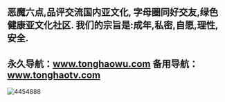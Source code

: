 恶魔六点,品评交流国内亚文化,
字母圈同好交友,绿色健康亚文化社区.
我们的宗旨是:成年,私密,自愿,理性,安全. 
----------------------------
永久导航：www.tonghaowu.com 
备用导航：www.tonghaotv.com
-------------------------------
![4454888](https://github.com/emuppme/emuppme/assets/173359010/63c28728-1028-4219-8d4f-e98fe31abb15)
